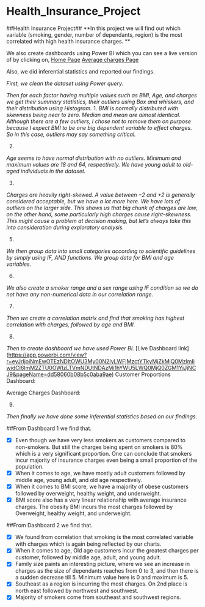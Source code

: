 # Health_Insurance_Project
##Health Insurance Project##
**In this project we will find out which variable (smoking, gender, number of dependants, region) is the most correlated with high health insurance charges. **

We also create dashboards using Power BI which you can see a live version of by clicking on, 
[Home Page](https://app.powerbi.com/view?r=eyJrIjoiNmEwOTEzNDItOWU3My00N2IyLWFjMzctYTkyMjZkMjQ0MzlmIiwidCI6ImM2ZTU0OWIzLTVmNDUtNDAzMi1hYWU5LWQ0MjQ0ZGM1YjJjNCJ9&pageName=dd58060b08b5c0aba9ae)
[Average charges Page](https://app.powerbi.com/view?r=eyJrIjoiNmEwOTEzNDItOWU3My00N2IyLWFjMzctYTkyMjZkMjQ0MzlmIiwidCI6ImM2ZTU0OWIzLTVmNDUtNDAzMi1hYWU5LWQ0MjQ0ZGM1YjJjNCJ9)


Also, we did inferential statistics and reported our findings.

*First, we clean the dataset using Power query.*
 

*Then for each factor having multiple values such as BMI, Age, and charges we get their summary statistics, their outliers using Box and whiskers, and their distribution using Histogram.*
1.
*BMI is normally distributed with skewness being near to zero. Median and mean are almost identical. Although there are a few outliers, I chose not to remove them on purpose because I expect BMI to be one big dependent variable to effect charges. So in this case, outliers may say something critical.*
 

2.
*Age seems to have normal distribution with no outliers. Minimum and maximum values are 18 and 64, respectively. We have young adult to old-aged individuals in the dataset.*
 
3.
*Charges are heavily right-skewed. A value between −2 and +2 is generally considered acceptable, but we have a lot more here. We have lots of outliers on the larger side. This shows us that big chunk of charges are low, on the other hand, some particularly high charges cause right-skewness. This might cause a problem at decision making, but let’s always take this into consideration during exploratory analysis.*
 
5.
*We then group data into small categories according to scientific guidelines by simply using IF, AND functions. We group data for BMI and age variables.*
 
6.
*We also create a smoker range and a sex range using IF condition so we do not have any non-numerical data in our correlation range.*
 
7.
*Then we create a correlation matrix and find that smoking has highest correlation with charges, followed by age and BMI.*
 
8.
*Then to create dashboard we have used Power BI.*
[Live Dashboard link] (https://app.powerbi.com/view?r=eyJrIjoiNmEwOTEzNDItOWU3My00N2IyLWFjMzctYTkyMjZkMjQ0MzlmIiwidCI6ImM2ZTU0OWIzLTVmNDUtNDAzMi1hYWU5LWQ0MjQ0ZGM1YjJjNCJ9&pageName=dd58060b08b5c0aba9ae)
Customer Proportions Dashboard:
 
Average Charges Dashboard:
 
9.
*Then finally we have done some inferential statistics based on our findings.*

##From Dashboard 1 we find that.
- [x] Even though we have very less smokers as customers compared to non-smokers. But still the charges being spent on smokers is 80% which is a very significant proportion. One can conclude that smokers incur majority of insurance charges even being a small proportion of the population.
- [x] When it comes to age, we have mostly adult customers followed by middle age, young adult, and old age respectively.
- [x] When it comes to BMI score, we have a majority of obese customers followed by overweight, healthy weight, and underweight.
- [x] BMI score also has a very linear relationship with average insurance charges. The obesity BMI incurs the most charges followed by Overweight, healthy weight, and underweight.

##From Dashboard 2 we find that.
- [x] We found from correlation that smoking is the most correlated variable with charges which is again being reflected by our charts.
- [x] When it comes to age, Old age customers incur the greatest charges per customer, followed by middle age, adult, and young adult.
- [x] Family size paints an interesting picture, where we see an increase in charges as the size of dependants reaches from 0 to 3, and then there is a sudden decrease till 5. Minimum value here is 0 and maximum is 5.
- [x] Southeast as a region is incurring the most charges. On 2nd place is north east followed by northwest and southwest.
- [x] Majority of smokers come from southeast and southwest regions.
